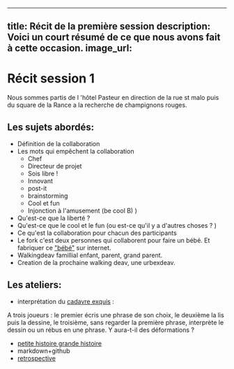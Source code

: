 

---
title: Récit de la première session
description: Voici un court résumé de ce que nous avons fait à cette occasion.
image_url:
---

# Récit session 1

Nous sommes partis de l 'hôtel Pasteur en direction de la rue st malo puis du square de la Rance a la recherche de champignons rouges.

## Les sujets abordés:

+ Définition de la collaboration
+ Les mots qui empêchent la collaboration
  + Chef
  + Directeur de projet
  + Sois libre !
  + Innovant
  + post-it
  + brainstorming
  + Cool et fun
  + Injonction à l'amusement (be cool B) )
+ Qu'est-ce que la liberté ?
+ Qu'est-ce que le cool et le fun (ou est-ce qu'il y a d'autres choses ? )
+ Ce qu'est la collaboration pour chacun des participants
+ Le fork c'est deux personnes qui collaborent pour faire un bébé. Et fabriquer ce ["bébé"](http://walkingdev.fr/#walkingdev/labncollab/blob/master/README.md) sur internet.
+ Walkingdeav famillial enfant, parent, grand parent.
+ Creation de la prochaine walking deav, une urbexdeav.

## Les ateliers:

+ interprétation du [cadavre exquis](https://fr.wikipedia.org/wiki/Cadavre_exquis_(jeu)#D.C3.A9finition.2C_historique.2C_r.C3.A8gles_et_cr.C3.A9ateur) :

A trois joueurs : le premier écris une phrase de son choix, le deuxième la lis puis la dessine, le troisième, sans regarder la première phrase, interprète le dessin ou un rébus en une phrase. Y aura-t-il des déformations ? 
+ [petite histoire grande histoire](http://loire-hauteloire.centres-sociaux.fr/files/2015/02/Scop-le-Pav%C3%A9-Petite-histoire-grande-Histoire-Document-d%C3%A9taill%C3%A9.pdf)
+ markdown+github
+ [retrospective](http://www.multibao.org/#nomades/camps/blob/master/indie_camp_kerbors_2016/retrospective_mi_parcours.md)
